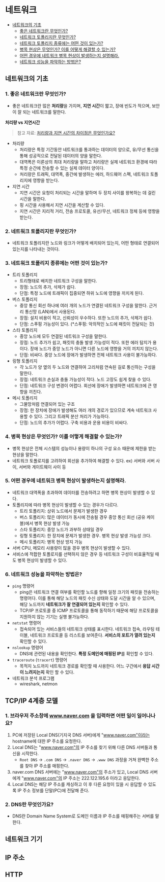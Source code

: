 # 네트워크
- [네트워크의 기초](#네트워크의-기초)
    - [좋은 네트워크란 무엇인가?](#1-좋은-네트워크란-무엇인가)
    - [네트워크 토폴리지란 무엇인가?](#2-네트워크-토폴리지란-무엇인가)
    - [네트워크 토폴리지 종류에는 어떤 것이 있는가?](#3-네트워크-토폴리지-종류에는-어떤-것이-있는가)
    - [병목 현상은 무엇인가? 이를 어떻게 해결할 수 있는가?](#4-병목-현상은-무엇인가-이를-어떻게-해결할-수-있는가)
    - [어떤 경우에 네트워크 병목 현상이 발생하는지 설명해라.](#5-어떤-경우에-네트워크-병목-현상이-발생하는지-설명해라)
    - [네트워크 성능을 파악하는 방법은?](#6-네트워크-성능을-파악하는-방법은)

## 네트워크의 기초
### 1. 좋은 네트워크란 무엇인가?
- 좋은 네트워크란 많은 **처리량**을 가지며, **지연 시간**이 짧고, 장애 빈도가 적으며, 보안이 잘 되는 네트워크를 말한다.

**처리량 vs 지연시간**
> 참고 자료: [처리량과 지연 시간의 차이점은 무엇인가요?](https://aws.amazon.com/ko/compare/the-difference-between-throughput-and-latency/)
- 처리량
    - 처리량은 특정 기간동안 네트워크를 통과하는 데이터의 양으로, 유/무선 통신을 통해 성공적으로 전달된 데이터의 양을 말한다. 
    - 대역폭은 이론상의 최대 처리량을 말하고 처리량은 실제 네트워크 환경에 따라 특정 순간에 전송할 수 있는 실제 데이터 양이다.
    - 처리량은 트래픽, 대역폭, 중간에 발생하는 에러, 하드웨어 스펙, 네트워크 토폴리지에 영향을 받는다.
- 지연 시간
    - 지연 시간은 요청이 처리되는 시간을 말하며 두 장치 사이를 왕복하는 데 걸린 시간을 말한다.
    - 핑 시간을 사용해서 지연 시간을 계산할 수 있다.
    - 지연 시간은 지리적 거리, 전송 프로토콜, 유선/무선, 네트워크 정체 등에 영향을 받는다.
### 2. 네트워크 토폴리지란 무엇인가?
- 네트워크 토폴리지란 노드와 링크가 어떻게 배치되어 있는지, 어떤 형태로 연결되어 있는지를 나타내는 것이다.
### 3. 네트워크 토폴리지 종류에는 어떤 것이 있는가?
- 트리 토폴리지
    - 트리형태로 배치한 네트워크 구성을 말한다.
    - 장점: 노드의 추가, 삭제가 쉽다.
    - 단점: 특정 노드에 트래픽이 집중되면 하위 노드에 영향을 끼치게 된다.
- 버스 토폴리지
    - 중앙 통신 회선 하나에 여러 개의 노드가 연결된 네트워크 구성을 말한다. 근거리 통신망 (LAN)에서 사용된다.
    - 장점: 설치 비용이 적고, 신뢰성이 우수하다. 또한 노드의 추가, 삭제가 쉽다.
    - 단점: 스푸핑 가능성이 있다. (*스푸핑: 악의적인 노드에 패킷이 전달되는 것)
- 스타 토폴리지
    - 중앙 노드에 모두 연결된 네트워크 구성을 말한다.
    - 장점: 노드 추가가 쉽고, 패킷의 충돌 발생 가능성이 적다. 또한 에러 탐지가 용이다. 장애 노드가 중앙 노드가 아니면 다른 노드에 영향을 거의 끼치지 않는다.
    - 단점: 비싸다. 중앙 노드에 장애가 발생하면 전체 네트워크 사용이 불가능하다. 
- 링형 토폴리지
    - 각 노드가 양 옆의 두 노드와 연결하여 고리처럼 연속된 길로 통신하는 구성을 말한다.
    - 장점: 네트워크 손실과 충돌 가능성이 적다. 노드 고장도 쉽게 찾을 수 있다.
    - 단점: 네트워크 구성 변경이 어렵다. 회선에 장애가 발생하면 네트워크에 큰 영향을 끼친다.
- 메시 토폴리지
    - 그물망처럼 연결되어 있는 구조
    - 장점: 한 장치에 장애가 발생해도 여러 개의 경로가 있으므로 계속 네트워크 사용할 수 있다. 그리고 트래픽 분산 처리가 가능하다.
    - 단점: 노드의 추가가 어렵다. 구축 비용과 운용 비용이 비싸다.
### 4. 병목 현상은 무엇인가? 이를 어떻게 해결할 수 있는가?
- 병목 현상은 전체 시스템의 성능이나 용량이 하나의 구성 요소 때문에 제한을 받는 현상을 말한다. 
- 네트워크 토폴로지를 고려하여 회선을 추가하여 해결할 수 있다. ex) 서버와 서버 사이, 서버와 게이트웨이 사이 등 
### 5. 어떤 경우에 네트워크 병목 현상이 발생하는지 설명해라.
- 네트워크 대역폭을 초과하여 데이터를 전송하려고 하면 병목 현상이 발생할 수 있다.
- 토폴리지에 따라 병목 현상이 발생할 수 있는 경우가 다르다.
    - 트리 토폴리지: 상위 노드에서 문제가 발생한 경우
    - 버스 토폴리지: 많은 데이터가 동시에 전송될 경우 중앙 통신 회선 (공유 케이블)에서 병목 현상 발생 가능
    - 스타 토폴리지: 중앙 노드가 과부하 상태일 경우
    - 링형 토폴리지: 한 장치에 문제가 발생한 경우. 병목 현상 발생 가능성 크다.
    - 메시 토폴리지: 병목 현상 방지 가능
- 서버 CPU, 메모리 사용량이 많을 경우 병목 현상이 발생할 수 있다.
- 서비스에 적합한 토폴로지를 선택하지 않은 경우 등 네트워크 구성이 비효율적일 때도 병목 현상이 발생할 수 있다.
### 6. 네트워크 성능을 파악하는 방법은?
- `ping` 명령어
    - ping은 네트워크 연결 여부를 확인할 노드를 향해 일정 크기의 패킷을 전송하는 명령어다. 이를 통해 해당 노드의 패킷 수신 상태와 도달 시간을 알 수 있으며, 해당 노드까지 **네트워크가 잘 연결되어 있는지** 확인할 수 있다.
    - TCP/IP 프로토콜 중 ICMP 프로토콜을 통해 동작하기 때문에 해당 프로토콜을 지원하지 않는 기기는 실행 불가능하다.
- `netstat` 명령어
    - 접속되어 있는 서비스들의 네트워크 상태를 표시한다. 네트워크 접속, 라우팅 테이블, 네트워크 프로토콜 등 리스트를 보여준다. **서비스의 포트가 열려 있는지** 확인할 수 있다.
- `nslookup` 명령어
    - DNS에 관련된 내용을 확인한다. **특정 도메인에 매핑된 IP**를 확인할 수 있다.
- `traceroute` (`tracert`) 명령어
    - 목적지 노드까지 네트워크 경로를 확인할 때 사용한다. 어느 구간에서 **응답 시간이 느려지는지** 확인 할 수 있다.
-  네트워크 분석 프로그램
    - wireshark, netmon

## TCP/IP 4계층 모델
### 1. 브라우저 주소창에 www.naver.com 을 입력하면 어떤 일이 일어나나요?
1. PC에 저장된 Local DNS(기지국 DNS 서버)에게 "www.naver.com"이라는 hostname에 대한 IP 주소를 요청한다.
2. Local DNS는 "www.naver.com"의 IP 주소를 찾기 위해 다른 DNS 서버들과 통신을 시작한다.
    - `Root DNS` → `.com DNS` → `.naver DNS` → `.www DNS` 과정을 거쳐 완벽한 주소를 찾아 IP 주소를 매핑한다. 
3. naver.com DNS 서버에는 "www.naver.com"의 주소가 있고, Local DNS 서버에게 "www.naver.com"의 IP 주소는 222.122.195.6 이라고 응답한다.
4. Local DNS는 해당 IP 주소를 캐싱하고 이 후 다른 요청이 있을 시 응답할 수 있도록 IP 주소 정보를 단말(PC)에 전달해 준다.

### 2. DNS란 무엇인가요?
- DNS란 Domain Name System로 도메인 이름과 IP 주소를 매핑해주는 서버를 말한다.

## 네트워크 기기
## IP 주소
## HTTP